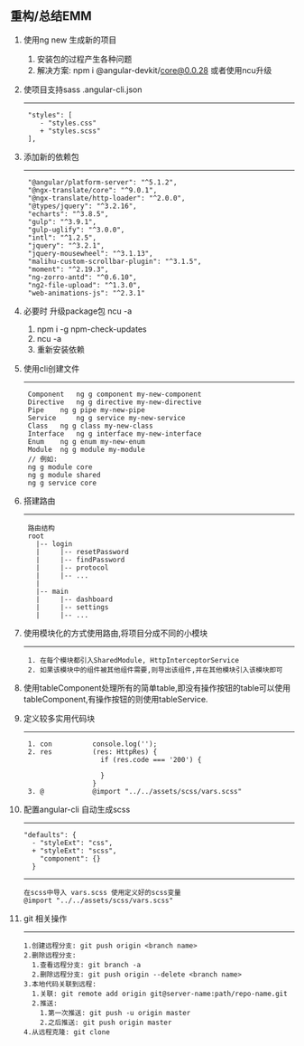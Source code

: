 ## 重构/总结EMM
1. 使用ng new 生成新的项目
      1. 安装包的过程产生各种问题
      2. 解决方案: npm i @angular-devkit/core@0.0.28 或者使用ncu升级
2. 使项目支持sass
    .angular-cli.json 
    
    ***
        "styles": [
           - "styles.css"
           + "styles.scss"
        ],
3. 添加新的依赖包
    ***
        "@angular/platform-server": "^5.1.2",
        "@ngx-translate/core": "^9.0.1",
        "@ngx-translate/http-loader": "^2.0.0",
        "@types/jquery": "^3.2.16",
        "echarts": "^3.8.5",
        "gulp": "^3.9.1",
        "gulp-uglify": "^3.0.0",
        "intl": "^1.2.5",
        "jquery": "^3.2.1",
        "jquery-mousewheel": "^3.1.13",
        "malihu-custom-scrollbar-plugin": "^3.1.5",
        "moment": "^2.19.3",
        "ng-zorro-antd": "^0.6.10",
        "ng2-file-upload": "^1.3.0",
        "web-animations-js": "^2.3.1"
4. 必要时 升级package包 ncu -a
    1. npm i -g npm-check-updates
    2. ncu -a
    3. 重新安装依赖
5. 使用cli创建文件
    ****
        Component 	ng g component my-new-component
        Directive 	ng g directive my-new-directive
        Pipe 	ng g pipe my-new-pipe
        Service 	ng g service my-new-service
        Class 	ng g class my-new-class
        Interface 	ng g interface my-new-interface
        Enum 	ng g enum my-new-enum
        Module 	ng g module my-module
        // 例如:
        ng g module core
        ng g module shared
        ng g service core
6. 搭建路由
    ***
        路由结构
        root
          |-- login
          |     |-- resetPassword
          |     |-- findPassword
          |     |-- protocol
          |     |-- ...
          |
          |-- main
          |     |-- dashboard
          |     |-- settings
          |     |-- ...
7. 使用模块化的方式使用路由,将项目分成不同的小模块
    ***
        1. 在每个模块都引入SharedModule, HttpInterceptorService
        2. 如果该模块中的组件被其他组件需要,则导出该组件,并在其他模块引入该模块即可
8. 使用tableComponent处理所有的简单table,即没有操作按钮的table可以使用tableComponent,有操作按钮的则使用tableService.
9. 定义较多实用代码块
    ***
        1. con          console.log('');
        2. res          (res: HttpRes) {
                          if (res.code === '200') {
                            
                          }
                        }
        3. @            @import "../../assets/scss/vars.scss"
10. 配置angular-cli 自动生成scss
    ***
        "defaults": {
          - "styleExt": "css",
          + "styleExt": "scss",
            "component": {}
          }
    ***
        在scss中导入 vars.scss 使用定义好的scss变量
        @import "../../assets/scss/vars.scss"
11. git 相关操作
    ***
        1.创建远程分支: git push origin <branch name>
        2.删除远程分支: 
          1.查看远程分支: git branch -a
          2.删除远程分支: git push origin --delete <branch name>
        3.本地代码关联到远程:
          1.关联: git remote add origin git@server-name:path/repo-name.git
          2.推送:
            1.第一次推送: git push -u origin master
            2.之后推送: git push origin master
        4.从远程克隆: git clone
